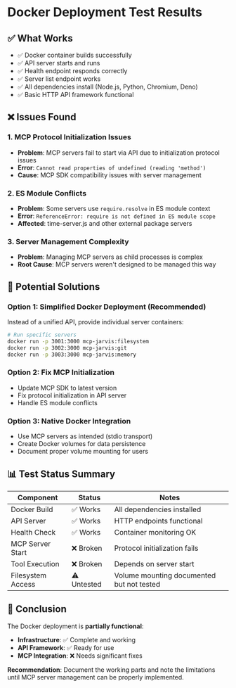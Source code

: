 # Docker Deployment Test Results

## ✅ What Works
- ✅ Docker container builds successfully
- ✅ API server starts and runs
- ✅ Health endpoint responds correctly
- ✅ Server list endpoint works
- ✅ All dependencies install (Node.js, Python, Chromium, Deno)
- ✅ Basic HTTP API framework functional

## ❌ Issues Found

### 1. MCP Protocol Initialization Issues
- **Problem**: MCP servers fail to start via API due to initialization protocol issues
- **Error**: `Cannot read properties of undefined (reading 'method')`
- **Cause**: MCP SDK compatibility issues with server management

### 2. ES Module Conflicts  
- **Problem**: Some servers use `require.resolve` in ES module context
- **Error**: `ReferenceError: require is not defined in ES module scope`
- **Affected**: time-server.js and other external package servers

### 3. Server Management Complexity
- **Problem**: Managing MCP servers as child processes is complex
- **Root Cause**: MCP servers weren't designed to be managed this way

## 🔧 Potential Solutions

### Option 1: Simplified Docker Deployment (Recommended)
Instead of a unified API, provide individual server containers:
```bash
# Run specific servers
docker run -p 3001:3000 mcp-jarvis:filesystem
docker run -p 3002:3000 mcp-jarvis:git  
docker run -p 3003:3000 mcp-jarvis:memory
```

### Option 2: Fix MCP Initialization
- Update MCP SDK to latest version
- Fix protocol initialization in API server
- Handle ES module conflicts

### Option 3: Native Docker Integration
- Use MCP servers as intended (stdio transport)
- Create Docker volumes for data persistence
- Document proper volume mounting for users

## 📊 Test Status Summary

| Component | Status | Notes |
|-----------|---------|-------|
| Docker Build | ✅ Works | All dependencies installed |
| API Server | ✅ Works | HTTP endpoints functional |
| Health Check | ✅ Works | Container monitoring OK |
| MCP Server Start | ❌ Broken | Protocol initialization fails |
| Tool Execution | ❌ Broken | Depends on server start |
| Filesystem Access | ⚠️ Untested | Volume mounting documented but not tested |

## 🎯 Conclusion

The Docker deployment is **partially functional**:
- **Infrastructure**: ✅ Complete and working
- **API Framework**: ✅ Ready for use  
- **MCP Integration**: ❌ Needs significant fixes

**Recommendation**: Document the working parts and note the limitations until MCP server management can be properly implemented.